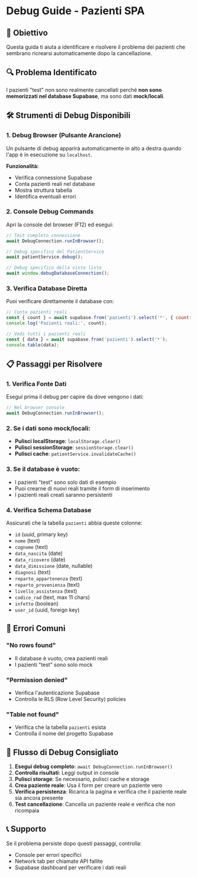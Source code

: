 # Debug Guide - Pazienti SPA

## 🎯 Obiettivo
Questa guida ti aiuta a identificare e risolvere il problema dei pazienti che sembrano ricrearsi automaticamente dopo la cancellazione.

## 🔍 Problema Identificato
I pazienti "test" non sono realmente cancellati perché **non sono memorizzati nel database Supabase**, ma sono dati **mock/locali**.

## 🛠️ Strumenti di Debug Disponibili

### 1. Debug Browser (Pulsante Arancione)
Un pulsante di debug apparirà automaticamente in alto a destra quando l'app è in esecuzione su `localhost`.

**Funzionalità:**
- Verifica connessione Supabase
- Conta pazienti reali nel database
- Mostra struttura tabella
- Identifica eventuali errori

### 2. Console Debug Commands
Apri la console del browser (F12) ed esegui:

```javascript
// Test completo connessione
await DebugConnection.runInBrowser();

// Debug specifico del PatientService
await patientService.debug();

// Debug specifico della vista lista
await window.debugDatabaseConnection();
```

### 3. Verifica Database Diretta
Puoi verificare direttamente il database con:

```javascript
// Conta pazienti reali
const { count } = await supabase.from('pazienti').select('*', { count: 'exact' });
console.log('Pazienti reali:', count);

// Vedi tutti i pazienti reali
const { data } = await supabase.from('pazienti').select('*');
console.table(data);
```

## 📋 Passaggi per Risolvere

### 1. Verifica Fonte Dati
Esegui prima il debug per capire da dove vengono i dati:

```javascript
// Nel browser console
await DebugConnection.runInBrowser();
```

### 2. Se i dati sono mock/locali:
- **Pulisci localStorage**: `localStorage.clear()`
- **Pulisci sessionStorage**: `sessionStorage.clear()`
- **Pulisci cache**: `patientService.invalidateCache()`

### 3. Se il database è vuoto:
- I pazienti "test" sono solo dati di esempio
- Puoi crearne di nuovi reali tramite il form di inserimento
- I pazienti reali creati saranno persistenti

### 4. Verifica Schema Database
Assicurati che la tabella `pazienti` abbia queste colonne:
- `id` (uuid, primary key)
- `nome` (text)
- `cognome` (text)
- `data_nascita` (date)
- `data_ricovero` (date)
- `data_dimissione` (date, nullable)
- `diagnosi` (text)
- `reparto_appartenenza` (text)
- `reparto_provenienza` (text)
- `livello_assistenza` (text)
- `codice_rad` (text, max 11 chars)
- `infetto` (boolean)
- `user_id` (uuid, foreign key)

## 🚨 Errori Comuni

### "No rows found"
- Il database è vuoto, crea pazienti reali
- I pazienti "test" sono solo mock

### "Permission denied"
- Verifica l'autenticazione Supabase
- Controlla le RLS (Row Level Security) policies

### "Table not found"
- Verifica che la tabella `pazienti` esista
- Controlla il nome del progetto Supabase

## 🔄 Flusso di Debug Consigliato

1. **Esegui debug completo**: `await DebugConnection.runInBrowser()`
2. **Controlla risultati**: Leggi output in console
3. **Pulisci storage**: Se necessario, pulisci cache e storage
4. **Crea paziente reale**: Usa il form per creare un paziente vero
5. **Verifica persistenza**: Ricarica la pagina e verifica che il paziente reale sia ancora presente
6. **Test cancellazione**: Cancella un paziente reale e verifica che non ricompaia

## 📞 Supporto
Se il problema persiste dopo questi passaggi, controlla:
- Console per errori specifici
- Network tab per chiamate API fallite
- Supabase dashboard per verificare i dati reali